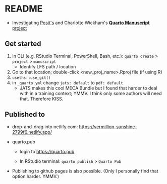 # README

<!-- badges: start -->

<!-- badges: end -->

-   Investigating [Posit's](https://posit.co) and Charlotte Wickham's [**Quarto Manuscript** project](https://quarto.org/docs/manuscripts/)

## Get started

1.  In CLI (e.g. RStudio Terminal, PowerShell, Bash, etc.): `quarto create` \> `project` \> `manuscript`
    -   Identify LFS path / location
2.  Go to that location; double-click \<new_proj_name\>.Rproj file (if using R)
3.  `useths::use_git()`
4.  in `_quarto.yml` change `jats: default` to `pdf: default`
    -   JATS makes this cool MECA Bundle but I found that harder to deal with in a training context; YMMV. I think only some authors will need that. Therefore KISS.

## Published to

-   drop-and-drag into netlify.com: <https://vermillion-sunshine-2799f6.netlify.app/>

-   quarto.pub

    -   login to https://quarto.pub

    -   In RStudio terminal: `quarto publish` \> `Quarto Pub`

-   Publishing to github pages is also possible. (Only I personally find that option harder. YMMV.)
